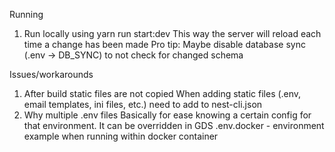 Running
1. Run locally using yarn run start:dev
This way the server will reload each time a change has been made
Pro tip: Maybe disable database sync (.env -> DB_SYNC) to not check for changed schema

Issues/workarounds
1. After build static files are not copied
When adding static files (.env, email templates, ini files, etc.) need to add to nest-cli.json
2. Why multiple .env files
Basically for ease knowing a certain config for that environment.
It can be overridden in GDS
.env.docker - environment example when running within docker container